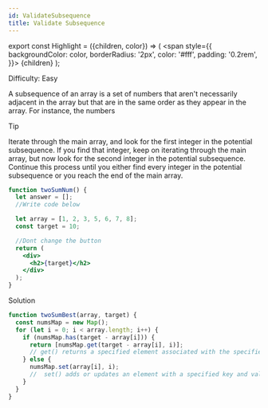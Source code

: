 ```yaml
---
id: ValidateSubsequence
title: Validate Subsequence
---
```


export const Highlight = ({children, color}) => (
<span
style={{
      backgroundColor: color,
      borderRadius: '2px',
      color: '#fff',
      padding: '0.2rem',
    }}>
{children}
</span>
);

<Highlight color="#25c2a0">Difficulty: Easy</Highlight>

A subsequence of an array is a set of numbers that aren't necessarily adjacent
in the array but that are in the same order as they appear in the array. For
instance, the numbers

<Highlight color="#1877F2">Tip</Highlight>

Iterate through the main array, and look for the first integer in the potential subsequence. If you find that integer, keep on iterating through the main array, but now look for the second integer in the potential subsequence. Continue this process until you either find every integer in the potential subsequence or you reach the end of the main array.

```jsx live
function twoSumNum() {
  let answer = [];
  //Write code below

  let array = [1, 2, 3, 5, 6, 7, 8];
  const target = 10;

  //Dont change the button
  return (
    <div>
      <h2>{target}</h2>
    </div>
  );
}
```

<Highlight color="#3f2dff">Solution</Highlight>

```jsx
function twoSumBest(array, target) {
  const numsMap = new Map();
  for (let i = 0; i < array.length; i++) {
    if (numsMap.has(target - array[i])) {
      return [numsMap.get(target - array[i], i)];
      // get() returns a specified element associated with the specified key from the Map object.
    } else {
      numsMap.set(array[i], i);
      //  set() adds or updates an element with a specified key and value to a Map object.
    }
  }
}
```
